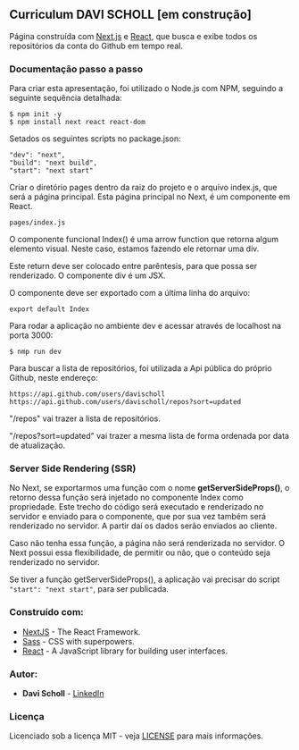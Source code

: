 ## Curriculum DAVI SCHOLL [em construção]

Página construída com [Next.js](https://nextjs.org/) e [React](https://reactjs.org/), que busca e exibe todos os repositórios da conta do Github em tempo real.

### Documentação passo a passo

Para criar esta apresentação, foi utilizado o Node.js com NPM, seguindo a seguinte sequência detalhada:

```
$ npm init -y
$ npm install next react react-dom
```
Setados os seguintes scripts no package.json:
```
"dev": "next",
"build": "next build",
"start": "next start"
```

Criar o diretório pages dentro da raiz do projeto e o arquivo index.js, que será a página principal. Esta página principal no Next, é um componente em React.

``
pages/index.js
``

O componente funcional Index() é uma arrow function que retorna algum elemento visual. Neste caso, estamos fazendo ele retornar uma div.

Este return deve ser colocado entre parêntesis, para que possa ser renderizado.
O componente div é um JSX.

O componente deve ser exportado com a última linha do arquivo:

``
export default Index
``

Para rodar a aplicação no ambiente dev e acessar através de localhost na porta 3000:

```
$ nmp run dev
```

Para buscar a lista de repositórios, foi utilizada a Api pública do próprio Github, neste endereço:
```
https://api.github.com/users/davischoll
https://api.github.com/users/davischoll/repos?sort=updated
```
"/repos" vai trazer a lista de repositórios.

"/repos?sort=updated" vai trazer a mesma lista de forma ordenada por data de atualização.

### Server Side Rendering (SSR)

No Next, se exportarmos uma função com o nome **getServerSideProps()**, o retorno dessa função será injetado no componente Index como propriedade. Este trecho do código será executado e renderizado no servidor e enviado para o componente, que por sua vez também será renderizado no servidor. A partir daí os dados serão enviados ao cliente.

Caso não tenha essa função, a página não será renderizada no servidor. O Next possui essa flexibilidade, de permitir ou não, que o conteúdo seja renderizado no servidor.

Se tiver a função getServerSideProps(), a aplicação vai precisar do script `"start": "next start"`, para ser publicada.


### Construído com:

* [NextJS](https://nextjs.org/) - The React Framework.
* [Sass](https://sass-lang.com/) - CSS with superpowers.
* [React](https://reactjs.org/) - A JavaScript library for building user interfaces.

### Autor:

* **Davi Scholl** - [LinkedIn](https://www.linkedin.com/in/davischoll/)

### Licença

Licenciado sob a licença MIT - veja [LICENSE](LICENSE) para mais informações.

